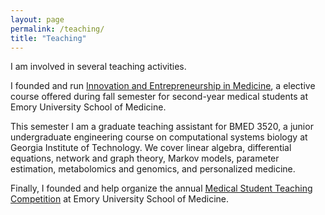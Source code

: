 ```yaml
---
layout: page
permalink: /teaching/
title: "Teaching"
---
```


I am involved in several teaching activities.

I founded and run [Innovation and Entrepreneurship in Medicine](http://erikreinertsen.com/iemed), a elective course offered during fall semester for second-year medical students at Emory University School of Medicine.

This semester I am a graduate teaching assistant for BMED 3520, a junior undergraduate engineering course on computational systems biology at Georgia Institute of Technology. We cover linear algebra, differential equations, network and graph theory, Markov models, parameter estimation, metabolomics and genomics, and personalized medicine.

Finally, I founded and help organize the annual [Medical Student Teaching Competition](http://emorymstc.com) at Emory University School of Medicine.
